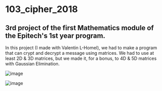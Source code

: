 # 103_cipher_2018

## 3rd project of the first Mathematics module of the Epitech's 1st year program.

In this project (I made with Valentin L-Homel), we had to make a program that can crypt and decrypt a message using matrices.
We had to use at least 2D & 3D matrices, but we made it, for a bonus, to 4D & 5D matrices with Gaussian Elimination.

![image](https://user-images.githubusercontent.com/48088392/53829000-6e927800-3f7f-11e9-8235-ff4f826c67ff.png)

![image](https://user-images.githubusercontent.com/48088392/53829323-2fb0f200-3f80-11e9-946a-b056eaf4f96d.png)
